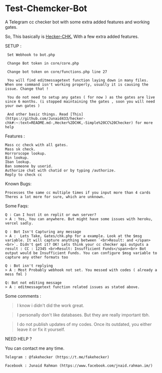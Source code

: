 # Test-Chemcker-Bot
A Telegram cc checker bot with some extra added features and working gates. 

So, This basically is [Hecker-CHK.](https://github.com/Junaid433/hecker-chk) With a few extra added features.

SETUP : 
```
 Set Webhook to bot.php

 Change Bot token in core/core.php 

 Change bot token on core/functions.php line 27

 You will find editmessagetext function laying down in many files. When one command isn't working properly, usually it is causing the issue. Change that !

 You do not need to setup any gates ( for now ) as the gates are live since 6 months. (i stopped maintaining the gates , soon you will need  your own gates )

 And other basic things. Read [This](https://github.com/Junaid433/hecker-chk#:~:text=README.md-,Hecker%2DCHK,-Simple%20CC%20Checker) for more help
 ```
 
 Features : 
 
 ```
 Mass cc check with all gates.
 Mass sk check.
 Horrorscope lookup.
 Bin lookup.
 Iban lookup.
 Ban someone by userid.
 Authorize chat with chatid or by typing /authorize.
 Reply to check cc
 ```
 
 Known Bugs: 
 
 ```
 Processes the same cc multiple times if you input more than 4 cards
 Theres a lot more for sure, which are unknown.
 ```
Some Faqs:

```
Q : Can I host it on replit or own server?
> A : Yes, You can anywhere. But might have some issues with heroku, vercel sadly.

Q : Bot Isn't Capturing any message
> A :  Lets Take, Gates/chk.php for a example. Look at the $msg variable. It will capture anything between `<br>Result: and </span><br>`. Didn't get it? OK! Lets think your cc checker api outputs a result : CC : 12345 <br>Result: Insufficient Funds</span><br> Bot output would be Insufficient Funds. You can configure $msg variable to capture any other formats too

Q : Bot isn't replying
> A : Most Probably webhook not set. You messed with codes ( already a mess fml )

Q: Bot not editing message
> A : editmessagetext function related issues as stated above.
```
Some comments :

> I know i didn't did the work great.

> I personally don't like databases. But they are really important tbh.

> I do not publish updates of my codes. Once its outdated, you either leave it or fix it yourself.

NEED HELP ?  

You can contact me any time.

    Telegram : @fakehecker (https://t.me/fakehecker)

    Facebook : Junaid Rahman (https://www.facebook.com/jnaid.rahman.im/)


